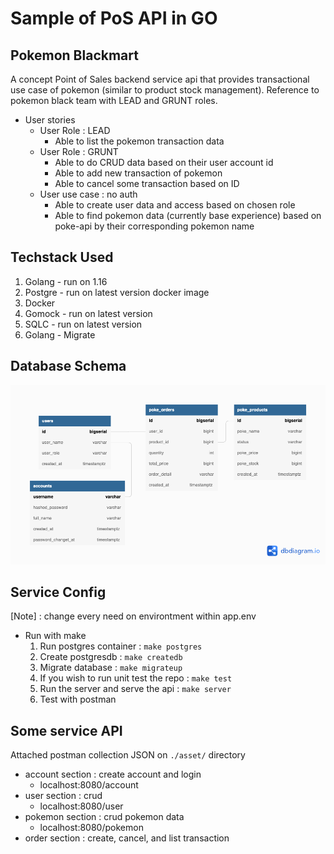 # Sample of PoS API in GO
## Pokemon Blackmart
A concept Point of Sales backend service api that provides transactional use case of pokemon (similar to product stock management). Reference to pokemon black team with LEAD and GRUNT roles.

- User stories
    - User Role : LEAD
        - Able to list the pokemon transaction data
    - User Role : GRUNT
        - Able to do CRUD data based on their user account id
        - Able to add new transaction of pokemon
        - Able to cancel some transaction based on ID
    - User use case : no auth
        - Able to create user data and access based on chosen role
        - Able to find pokemon data (currently base experience) based on poke-api by their corresponding pokemon name



## Techstack Used
1. Golang - run on 1.16
2. Postgre - run on latest version docker image
3. Docker
4. Gomock - run on latest version
5. SQLC - run on latest version
6. Golang - Migrate

## Database Schema

![Database Shema](./asset/PokeBM.png "DBSchema")

## Service Config
[Note] : change every need on environtment within app.env
- Run with make 
  1. Run postgres container : ```make postgres```
  2. Create postgresdb : ```make createdb```
  3. Migrate database : ```make migrateup```
  4. If you wish to run unit test the repo : ```make test```
  5. Run the server and serve the api : ```make server```
  6. Test with postman
   
## Some service API 
Attached postman collection JSON on `./asset/` directory
- account section : create account and login
  - localhost:8080/account
- user section : crud
  - localhost:8080/user
- pokemon section : crud pokemon data
  - localhost:8080/pokemon
- order section : create, cancel, and list transaction